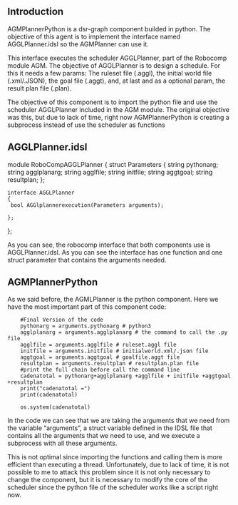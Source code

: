 ## Introduction

AGMPlannerPython is a dsr-graph component builded in python. The objective of this agent is to implement the interface named AGGLPlanner.idsl so the AGMPlanner can use it.

This interface executes the scheduler AGGLPlanner, part of the Robocomp module AGM. The objective of AGGLPlanner is to design a schedule. For this it needs a few params: The ruleset file (.aggl), the initial world file (.xml/.JSON), the goal file (.aggt), and, at last and as a optional param,  the result plan file (.plan).

The objective of this component is to import the python file and use the scheduler AGGLPlanner included in the AGM module. The original objective was this, but due to lack of time, right now AGMPlannerPython is creating a subprocess instead of use the scheduler as functions 

## AGGLPlanner.idsl

module RoboCompAGGLPlanner
{
    	struct Parameters
    	{
        	string pythonarg;
        	string agglplanarg;
        	string agglfile;
        	string initfile;
           string aggtgoal;
           string resultplan;
    	};
   	 
    interface AGGLPlanner
    {
   	 bool AGGlplannerexecution(Parameters arguments);

    };

};

As you can see, the robocomp interface that both components use is AGGLPlanner.idsl. As you can see the interface has one function and one struct parameter that contains the arguments needed.








## AGMPlannerPython

As we said before, the AGMLPlanner is the python component. Here we have the most important part of this component code:

  
    	#Final Version of the code
    	pythonarg = arguments.pythonarg # python3
    	agglplanarg = arguments.agglplanarg # the command to call the .py file
    	agglfile = arguments.agglfile # ruleset.aggl file
    	initfile = arguments.initfile # initialworld.xml/.json file
    	aggtgoal = arguments.aggtgoal # goalfile.aggt file
    	resultplan = arguments.resultplan # resultplan.plan file
    	#print the full chain before call the command line
    	cadenatotal = pythonarg+agglplanarg +agglfile + initfile +aggtgoal +resultplan
    	print("cadenatotal =")
    	print(cadenatotal)
   	 
    	os.system(cadenatotal)

In the code we can see that we are taking the arguments that we need from the variable “arguments”, a struct variable defined in the IDSL file that contains all the arguments that we need to use, and we execute a subprocess with all these arguments.

This is not optimal since importing the functions and calling them is more efficient than executing a thread. Unfortunately, due to lack of time, it is not possible to me to attack this problem since it is not only necessary to change the component, but it is necessary to modify the core of the scheduler since the python file of the scheduler works like a script right now.


    	


